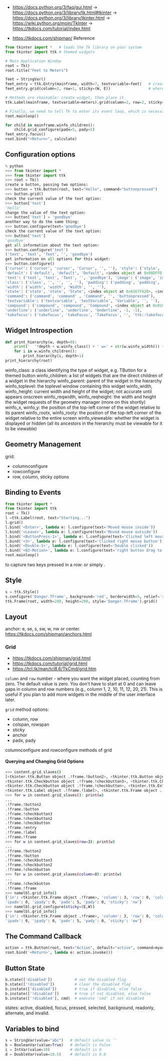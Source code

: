 - https://docs.python.org/3/faq/gui.html
-> https://docs.python.org/3/library/tk.html#tkinter
-> https://docs.python.org/3/library/tkinter.html
-> https://wiki.python.org/moin/TkInter
-> https://tkdocs.com/tutorial/index.html

- https://tkdocs.com/shipman/ Reference

```py
from tkinter import *   # loads the Tk library on your system
from tkinter import ttk # themed widgets

# Main Application Window
root = Tk()
root.title("Feet to Meters")

feet = StringVar()
feet_entry = ttk.Entry(mainframe, width=7, textvariable=feet)   # creating a widget: pass parent and options
feet_entry.grid(column=2, row=1, sticky=(W, E))                 # where to place widget

# Methods are chainable: create widget, then place it.
ttk.Label(mainframe, textvariable=meters).grid(column=2, row=2, sticky=(W, E))

# Finally, we need to tell Tk to enter its event loop, which is necessary for everything to appear onscreen and allow users to interact with it.
root.mainloop()
```

```py
for child in mainframe.winfo_children(): 
    child.grid_configure(padx=5, pady=5)
feet_entry.focus()
root.bind("<Return>", calculate)
```


## Configuration options 

```py
% python
>>> from tkinter import *
>>> from tkinter import ttk
>>> root = Tk()
create a button, passing two options:
>>> button = ttk.Button(root, text="Hello", command="buttonpressed")
>>> button.grid()
check the current value of the text option:
>>> button['text']
'Hello'
change the value of the text option:
>>> button['text'] = 'goodbye'
another way to do the same thing:
>>> button.configure(text='goodbye')
check the current value of the text option:
>>> button['text']
'goodbye'
get all information about the text option:
>>> button.configure('text')
('text', 'text', 'Text', '', 'goodbye')
get information on all options for this widget:
>>> button.configure()
{'cursor': ('cursor', 'cursor', 'Cursor', '', ''), 'style': ('style', 'style', 'Style', '', ''), 
'default': ('default', 'default', 'Default', <index object at 0x00DFFD10>, <index object at 0x00DFFD10>), 
'text': ('text', 'text', 'Text', '', 'goodbye'), 'image': ('image', 'image', 'Image', '', ''), 
'class': ('class', '', '', '', ''), 'padding': ('padding', 'padding', 'Pad', '', ''), 
'width': ('width', 'width', 'Width', '', ''), 
'state': ('state', 'state', 'State', <index object at 0x0167FA20>, <index object at 0x0167FA20>), 
'command': ('command', 'command' , 'Command', '', 'buttonpressed'), 
'textvariable': ('textvariable', 'textVariable', 'Variable', '', ''), 
'compound': ('compound', 'compound', 'Compound', <index object at 0x0167FA08>, <index object at 0x0167FA08>), 
'underline': ('underline', 'underline', 'Underline', -1, -1), 
'takefocus': ('takefocus', 'takeFocus', 'TakeFocus', '', 'ttk::takefocus')}
```

## Widget Introspection

```py
def print_hierarchy(w, depth=0):
    print('  '*depth + w.winfo_class() + ' w=' + str(w.winfo_width()) + ' h=' + str(w.winfo_height()) + ' x=' + str(w.winfo_x()) + ' y=' + str(w.winfo_y()))
    for i in w.winfo_children():
        print_hierarchy(i, depth+1)
print_hierarchy(root)
```

winfo_class:
a class identifying the type of widget, e.g. TButton for a themed button
winfo_children:
a list of widgets that are the direct children of a widget in the hierarchy
winfo_parent:
parent of the widget in the hierarchy
winfo_toplevel:
the toplevel window containing this widget
winfo_width, winfo_height:
current width and height of the widget; not accurate until appears onscreen
winfo_reqwidth, winfo_reqheight:
the width and height the widget requests of the geometry manager (more on this shortly)
winfo_x, winfo_y:
the position of the top-left corner of the widget relative to its parent
winfo_rootx, winfo_rooty:
the position of the top-left corner of the widget relative to the entire screen
winfo_vieweable:
whether the widget is displayed or hidden (all its ancestors in the hierarchy must be viewable for it to be viewable)


## Geometry Management

grid:
- columnconfigure
- rowconfigure
- row, column, sticky options

## Binding to Events

```py
from tkinter import *
from tkinter import ttk
root = Tk()
l =ttk.Label(root, text="Starting...")
l.grid()
l.bind('<Enter>', lambda e: l.configure(text='Moved mouse inside'))
l.bind('<Leave>', lambda e: l.configure(text='Moved mouse outside'))
l.bind('<ButtonPress-1>', lambda e: l.configure(text='Clicked left mouse button'))
l.bind('<3>', lambda e: l.configure(text='Clicked right mouse button'))
l.bind('<Double-1>', lambda e: l.configure(text='Double clicked'))
l.bind('<B3-Motion>', lambda e: l.configure(text='right button drag to %d,%d' % (e.x, e.y)))
root.mainloop()
```

to capture two keys pressed in a row: <KeyPress-A><KeyPress-B> or simply <ab>.

## Style

```py
s = ttk.Style()
s.configure('Danger.TFrame', background='red', borderwidth=5, relief='raised')
ttk.Frame(root, width=200, height=200, style='Danger.TFrame').grid()
```

## Layout

anchor: e, se, s, sw, w, nw or center.
https://tkdocs.com/shipman/anchors.html


### Grid

- https://tkdocs.com/shipman/grid.html
- https://tkdocs.com/tutorial/grid.html
- https://tcl.tk/man/tcl8.6/TkCmd/grid.htm

`column` and `row` number - where you want the widget placed, counting from zero. The default value is zero. You don't have to start at 0 and can leave gaps in column and row numbers (e.g., column 1, 2, 10, 11, 12, 20, 21). This is useful if you plan to add more widgets in the middle of the user interface later.

`grid` method options: 
- column, row
- colspan, rowspan
- sticky
- anchor
- padx, pady

columnconfigure and rowconfigure methods of grid

#### Querying and Changing Grid Options

```sh
>>> content.grid_slaves()
[<tkinter.ttk.Button object .!frame.!button2>, <tkinter.ttk.Button object .!frame.!button>,
<tkinter.ttk.Checkbutton object .!frame.!checkbutton3>, <tkinter.ttk.Checkbutton object .!frame.!checkbutton2>,
<tkinter.ttk.Checkbutton object .!frame.!checkbutton>, <tkinter.ttk.Entry object .!frame.!entry>, 
<tkinter.ttk.Label object .!frame.!label>, <tkinter.ttk.Frame object .!frame.!frame>]
>>> for w in content.grid_slaves(): print(w)
...
.!frame.!button2
.!frame.!button
.!frame.!checkbutton3
.!frame.!checkbutton2
.!frame.!checkbutton
.!frame.!entry
.!frame.!label
.!frame.!frame
>>> for w in content.grid_slaves(row=3): print(w)
...
.!frame.!button2
.!frame.!button
.!frame.!checkbutton3
.!frame.!checkbutton2
.!frame.!checkbutton
>>> for w in content.grid_slaves(column=0): print(w)
...
.!frame.!checkbutton
.!frame.!frame
>>> namelbl.grid_info()
{'in': <tkinter.ttk.Frame object .!frame>, 'column': 3, 'row': 0, 'columnspan': 2, 'rowspan': 1, 
'ipadx': 0, 'ipady': 0, 'padx': 5, 'pady': 0, 'sticky': 'nw'}
>>> namelbl.grid_configure(sticky=(E,W))
>>> namelbl.grid_info()
{'in': <tkinter.ttk.Frame object .!frame>, 'column': 3, 'row': 0, 'columnspan': 2, 'rowspan': 1, 
'ipadx': 0, 'ipady': 0, 'padx': 5, 'pady': 0, 'sticky': 'ew'}
```


## The Command Callback

```py
action = ttk.Button(root, text="Action", default="active", command=myaction)
root.bind('<Return>', lambda e: action.invoke())
```

## Button State

```py
b.state(['disabled'])          # set the disabled flag
b.state(['!disabled'])         # clear the disabled flag
b.instate(['disabled'])        # true if disabled, else false
b.instate(['!disabled'])       # true if not disabled, else false
b.instate(['!disabled'], cmd)  # execute 'cmd' if not disabled
```

states: active, disabled, focus, pressed, selected, background, readonly, alternate, and invalid.

## Variables to bind

```py
s = StringVar(value="abc")   # default value is ''
b = BooleanVar(value=True)   # default is False
i = IntVar(value=10)         # default is 0
d = DoubleVar(value=10.5)    # default is 0.0
```